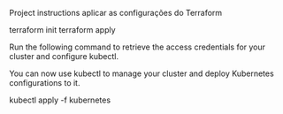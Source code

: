 Project instructions
aplicar as configurações do Terraform

terraform init terraform apply

Run the following command to retrieve the access credentials for your cluster and configure kubectl.

You can now use kubectl to manage your cluster and deploy Kubernetes configurations to it.

kubectl apply -f kubernetes
